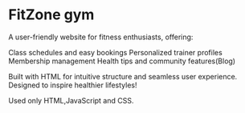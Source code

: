 # FitZone gym 

A user-friendly website for fitness enthusiasts, offering:

Class schedules and easy bookings
Personalized trainer profiles
Membership management
Health tips and community features(Blog)

Built with HTML for intuitive structure and seamless user experience. Designed to inspire healthier lifestyles!

Used only HTML,JavaScript and CSS.
